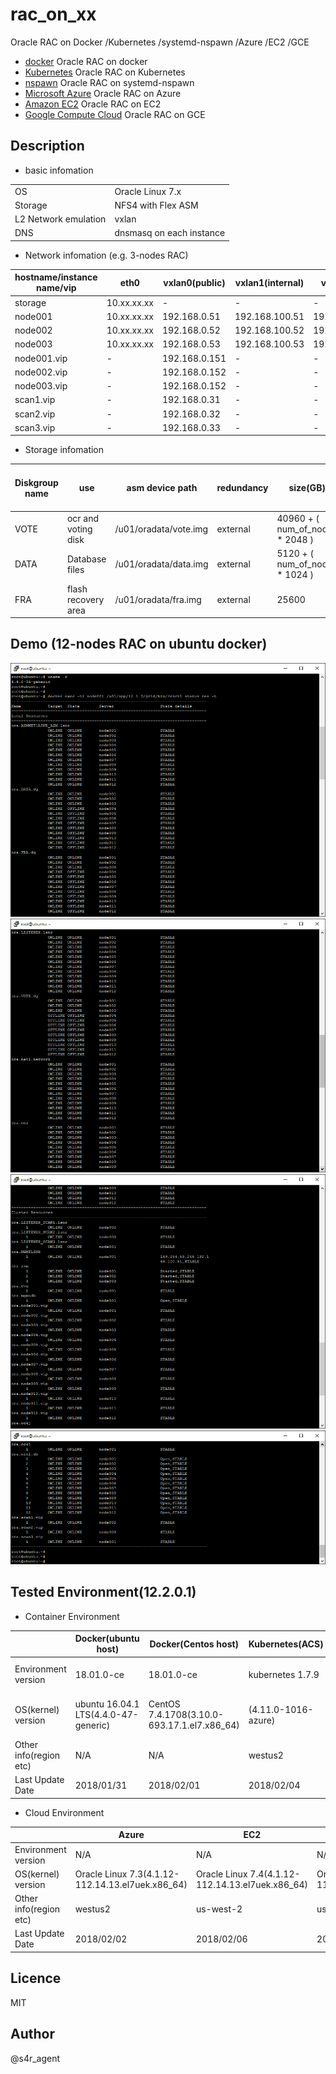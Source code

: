 rac_on_xx
====
Oracle RAC on Docker /Kubernetes /systemd-nspawn /Azure /EC2 /GCE 

- [docker](https://github.com/s4ragent/rac_on_xx/tree/master/docker "RAC on Docker")  Oracle RAC on docker 
- [Kubernetes](https://github.com/s4ragent/rac_on_xx/tree/master/k8s "RAC on Kubernetes")  Oracle RAC on Kubernetes 
- [nspawn](https://github.com/s4ragent/rac_on_xx/tree/master/nspawn "RAC on Docker")  Oracle RAC on systemd-nspawn 
- [Microsoft Azure](https://github.com/s4ragent/rac_on_xx/tree/master/azure "RAC on Azure")  Oracle RAC on Azure
- [Amazon EC2](https://github.com/s4ragent/rac_on_xx/tree/master/ec2 "RAC on EC2")  Oracle RAC on EC2
- [Google Compute Cloud](https://github.com/s4ragent/rac_on_xx/tree/master/gce "RAC on GCE")  Oracle RAC on GCE


## Description
- basic infomation

|||
|-----|-----|
|OS|Oracle Linux 7.x|
|Storage|NFS4 with Flex ASM|
|L2 Network emulation|vxlan|
|DNS|dnsmasq on each instance|

- Network infomation (e.g. 3-nodes RAC)

|hostname/instance name/vip|eth0|vxlan0(public)|vxlan1(internal)|vxlan2(asm)|
|--------|--------|-------|-------|-------|
|storage|10.xx.xx.xx|-|-|-|
|node001|10.xx.xx.xx|192.168.0.51|192.168.100.51|192.168.200.51|
|node002|10.xx.xx.xx|192.168.0.52|192.168.100.52|192.168.200.52|
|node003|10.xx.xx.xx|192.168.0.53|192.168.100.53|192.168.200.53|
|node001.vip|-|192.168.0.151|-|-|
|node002.vip|-|192.168.0.152|-|-|
|node003.vip|-|192.168.0.152|-|-|
|scan1.vip|-|192.168.0.31|-|-|
|scan2.vip|-|192.168.0.32|-|-|
|scan3.vip|-|192.168.0.33|-|-|


- Storage infomation 

|Diskgroup name|use|asm device path|redundancy|size(GB)|size(GB)(e.g. 3-nodes RAC)|
|--------|--------|-------|-------|-------|-------|
|VOTE|ocr and voting disk|/u01/oradata/vote.img|external| 40960 + ( num_of_nodes * 2048 )|47104|
|DATA|Database files|/u01/oradata/data.img|external| 5120 + ( num_of_nodes * 1024 ) |8192|
|FRA|flash recovery area|/u01/oradata/fra.img|external|25600|25600|

## Demo (12-nodes RAC on ubuntu docker)
![crsctl](https://github.com/s4ragent/misc/blob/master/rac_on_xx/docker/docker01.png)
![crsctl](https://github.com/s4ragent/misc/blob/master/rac_on_xx/docker/docker02.png)
![crsctl](https://github.com/s4ragent/misc/blob/master/rac_on_xx/docker/docker03.png)
![crsctl](https://github.com/s4ragent/misc/blob/master/rac_on_xx/docker/docker04.png)

## Tested Environment(12.2.0.1)
- Container Environment

||Docker(ubuntu host)|Docker(Centos host)|Kubernetes(ACS)|Kubernetes(GKE)|systemd-nspawn|
|--------|--------|-------|-------|-------|-------|
|Environment version|18.01.0-ce|18.01.0-ce|kubernetes 1.7.9|-------|systemd-229-4ubuntu|
|OS(kernel) version|ubuntu 16.04.1 LTS(4.4.0-47-generic)|CentOS 7.4.1708(3.10.0-693.17.1.el7.x86_64)|(4.11.0-1016-azure)|-------|ubuntu 16.04.1 LTS(4.4.0-47-generic)|
|Other info(region etc)|N/A|N/A|westus2|-------|N/A|
|Last Update Date|2018/01/31|2018/02/01|2018/02/04|-------|2018/02/01|

- Cloud Environment

||Azure|EC2|GCE|
|--------|--------|-------|-------|
|Environment version|N/A|N/A|N/A|
|OS(kernel) version|Oracle Linux 7.3(4.1.12-112.14.13.el7uek.x86_64)|Oracle Linux 7.4(4.1.12-112.14.13.el7uek.x86_64)|Oracle Linux 7.4(4.1.12-112.14.13.el7uek.x86_64)|
|Other info(region etc)|westus2|us-west-2|us-west1-b|
|Last Update Date|2018/02/02|2018/02/06|2018/02/04|


## Licence
MIT

## Author
@s4r_agent
